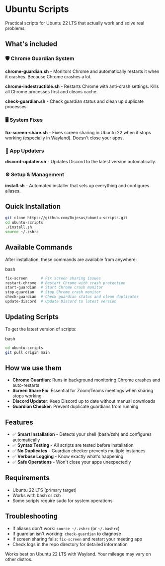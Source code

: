 
# Ubuntu Scripts

Practical scripts for Ubuntu 22 LTS that actually work and solve real problems.

## What's included

### 🛡️ Chrome Guardian System
**chrome-guardian.sh** - Monitors Chrome and automatically restarts it when it crashes. Because Chrome crashes a lot.

**chrome-indestructible.sh** - Restarts Chrome with anti-crash settings. Kills all Chrome processes first and cleans cache.

**check-guardian.sh** - Check guardian status and clean up duplicate processes.

### 🖥️ System Fixes
**fix-screen-share.sh** - Fixes screen sharing in Ubuntu 22 when it stops working (especially in Wayland). Doesn't close your apps.

### 💬 App Updaters
**discord-updater.sh** - Updates Discord to the latest version automatically.

### ⚙️ Setup & Management
**install.sh** - Automated installer that sets up everything and configures aliases.

## Quick Installation

```bash
git clone https://github.com/0xjesus/ubuntu-scripts.git
cd ubuntu-scripts
./install.sh
source ~/.zshrc
```

## Available Commands

After installation, these commands are available from anywhere:

bash

```bash
fix-screen      # Fix screen sharing issues
restart-chrome  # Restart Chrome with crash protection
start-guardian  # Start Chrome crash monitor
stop-guardian   # Stop Chrome crash monitor
check-guardian  # Check guardian status and clean duplicates
update-discord  # Update Discord to latest version
```

## Updating Scripts

To get the latest version of scripts:

bash

```bash
cd ubuntu-scripts
git pull origin main
```

## How we use them

-   **Chrome Guardian**: Runs in background monitoring Chrome crashes and auto-restarts
-   **Screen Share Fix**: Essential for Zoom/Teams meetings when sharing stops working
-   **Discord Updater**: Keep Discord up to date without manual downloads
-   **Guardian Checker**: Prevent duplicate guardians from running

## Features

-   ✅ **Smart Installation** - Detects your shell (bash/zsh) and configures automatically
-   ✅ **Syntax Testing** - All scripts are tested before installation
-   ✅ **No Duplicates** - Guardian checker prevents multiple instances
-   ✅ **Verbose Logging** - Know exactly what's happening
-   ✅ **Safe Operations** - Won't close your apps unexpectedly

## Requirements

-   Ubuntu 22 LTS (primary target)
-   Works with bash or zsh
-   Some scripts require sudo for system operations

## Troubleshooting

-   If aliases don't work: `source ~/.zshrc` (or `~/.bashrc`)
-   If guardian isn't working: `check-guardian` to diagnose
-   If screen sharing fails: `fix-screen` and restart your meeting app
-   Check logs in the repo directory for detailed information

Works best on Ubuntu 22 LTS with Wayland. Your mileage may vary on other distros.